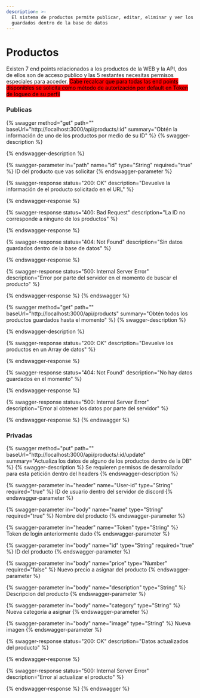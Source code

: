 ```yaml
---
description: >-
  El sistema de productos permite publicar, editar, eliminar y ver los datos
  guardados dentro de la base de datos
---
```


# Productos

Existen 7 end points relacionados a los productos de la WEB y la API, dos de ellos son de acceso publico y las 5 restantes necesitas permisos especiales para acceder. <mark style="background-color:red;">Cabe recalcar que para todas las end points disponibles se solicita como método de autorización por default en Token de logueo de su perfil</mark>

### Publicas

{% swagger method="get" path="" baseUrl="http://localhost:3000/api/products/:id" summary="Obtén la información de uno de los productos por medio de su ID" %}
{% swagger-description %}

{% endswagger-description %}

{% swagger-parameter in="path" name="id" type="String" required="true" %}
ID del producto que vas solicitar
{% endswagger-parameter %}

{% swagger-response status="200: OK" description="Devuelve la información de el producto solicitado en el URL" %}

{% endswagger-response %}

{% swagger-response status="400: Bad Request" description="La ID no corresponde a ninguno de los productos" %}

{% endswagger-response %}

{% swagger-response status="404: Not Found" description="Sin datos guardados dentro de la base de datos" %}

{% endswagger-response %}

{% swagger-response status="500: Internal Server Error" description="Error por parte del servidor en el momento de buscar el producto" %}

{% endswagger-response %}
{% endswagger %}

{% swagger method="get" path="" baseUrl="http://localhost:3000/api/products" summary="Obtén todos los productos guardados hasta el momento" %}
{% swagger-description %}

{% endswagger-description %}

{% swagger-response status="200: OK" description="Devuelve los productos en un Array de datos" %}

{% endswagger-response %}

{% swagger-response status="404: Not Found" description="No hay datos guardados en el momento" %}

{% endswagger-response %}

{% swagger-response status="500: Internal Server Error" description="Error al obtener los datos por parte del servidor" %}

{% endswagger-response %}
{% endswagger %}

### Privadas

{% swagger method="put" path="" baseUrl="http://localhost:3000/api/products/:id/update" summary="Actualiza los datos de alguno de los productos dentro de la DB" %}
{% swagger-description %}
Se requieren permisos de desarrollador para esta petición dentro del headers
{% endswagger-description %}

{% swagger-parameter in="header" name="User-id" type="String" required="true" %}
ID de usuario dentro del servidor de discord
{% endswagger-parameter %}

{% swagger-parameter in="body" name="name" type="String" required="true" %}
Nombre del producto
{% endswagger-parameter %}

{% swagger-parameter in="header" name="Token" type="String" %}
Token de login anteriormente dado
{% endswagger-parameter %}

{% swagger-parameter in="body" name="id" type="String" required="true" %}
ID del producto
{% endswagger-parameter %}

{% swagger-parameter in="body" name="price" type="Number" required="false" %}
Nuevo precio a asignar del producto
{% endswagger-parameter %}

{% swagger-parameter in="body" name="description" type="String" %}
Descripcion del producto
{% endswagger-parameter %}

{% swagger-parameter in="body" name="category" type="String" %}
Nueva categoría a asignar
{% endswagger-parameter %}

{% swagger-parameter in="body" name="image" type="String" %}
Nueva imagen
{% endswagger-parameter %}

{% swagger-response status="200: OK" description="Datos actualizados del producto" %}

{% endswagger-response %}

{% swagger-response status="500: Internal Server Error" description="Error al actualizar el producto" %}

{% endswagger-response %}
{% endswagger %}

